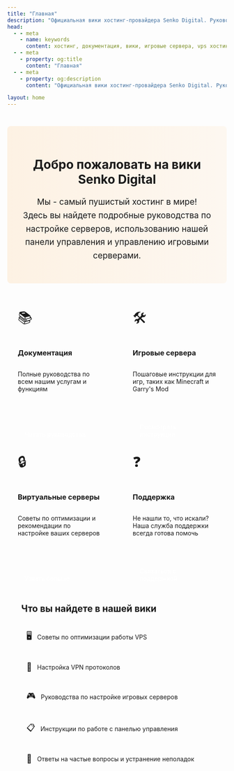 ```yaml
---
title: "Главная"
description: "Официальная вики хостинг-провайдера Senko Digital. Руководства по настройке серверов, использованию панели управления и управлению игровыми серверами."
head:
  - - meta
    - name: keywords
      content: хостинг, документация, вики, игровые сервера, vps хостинг, панель управления, senko digital, minecraft, garry's mod
  - - meta
    - property: og:title 
      content: "Главная"
  - - meta
    - property: og:description
      content: "Официальная вики хостинг-провайдера Senko Digital. Руководства по настройке серверов, использованию панели управления и управлению игровыми серверами."

layout: home
---
```


<div class="welcome-section">
  <div class="welcome-container">
    <h1>Добро пожаловать на вики Senko Digital</h1>
    <p class="intro-text">
      Мы - самый пушистый хостинг в мире!<br>Здесь вы найдете подробные руководства по настройке серверов, использованию нашей панели управления и управлению игровыми серверами.
    </p>
  </div>
</div>

<div class="grid-container">
  <div class="feature-card">
    <div class="card-icon">📚</div>
    <h3>Документация</h3>
    <p>Полные руководства по всем нашим услугам и функциям</p>
    <a href="/ru/faq" class="card-link">Читать руководства</a>
  </div>
  
  <div class="feature-card">
    <div class="card-icon">🛠️</div>
    <h3>Игровые сервера</h3>
    <p>Пошаговые инструкции для игр, таких как Minecraft и Garry's Mod</p>
    <a href="/ru/games/minecraft/server-properties" class="card-link">Посмотреть инструкции</a>
  </div>
  
  <div class="feature-card">
    <div class="card-icon">🔒</div>
    <h3>Виртуальные серверы</h3>
    <p>Советы по оптимизации и рекомендации по настройке ваших серверов</p>
    <a href="/ru/vps/getting-started" class="card-link">Узнать больше</a>
  </div>
  
  <div class="feature-card">
    <div class="card-icon">❓</div>
    <h3>Поддержка</h3>
    <p>Не нашли то, что искали? Наша служба поддержки всегда готова помочь</p>
    <a href="https://senko.digital/contacts" class="card-link">Связаться с поддержкой</a>
  </div>
</div>

<div class="wiki-contents">
  <h2 class="content-heading">Что вы найдете в нашей вики</h2>
  <div class="content-list">
    <div class="content-item">
      <span class="content-icon">🖥️</span>
      <span>Советы по оптимизации работы VPS</span>
    </div>
    <div class="content-item">
      <span class="content-icon">🔐</span>
      <span>Настройка VPN протоколов</span>
    </div>
    <div class="content-item">
      <span class="content-icon">🎮</span>
      <span>Руководства по настройке игровых серверов</span>
    </div>
    <div class="content-item">
      <span class="content-icon">📋</span>
      <span>Инструкции по работе с панелью управления</span>
    </div>
    <div class="content-item">
      <span class="content-icon">🤔</span>
      <span>Ответы на частые вопросы и устранение неполадок</span>
    </div>
  </div>
</div>

<style>
.welcome-section {
  padding: 2rem 1rem;
  text-align: center;
  background: linear-gradient(to right, rgba(255, 140, 0, 0.1), rgba(255, 140, 0, 0.05));
  border-radius: 8px;
  margin-bottom: 2rem;
  margin-top: 3em;
}

.welcome-container {
  max-width: 800px;
  margin: 0 auto;
}

.emoji {
  font-size: 1.5em;
  vertical-align: middle;
  margin-right: 0.5rem;
}

.intro-text {
  font-size: 1.2rem;
  line-height: 1.6;
  margin: 1rem 0;
}

.grid-container {
  display: grid;
  grid-template-columns: repeat(auto-fit, minmax(240px, 1fr));
  gap: 1.5rem;
  margin: 2rem 0;
}

.feature-card {
  background: var(--vp-c-bg-soft);
  border-radius: 8px;
  padding: 1.5rem;
  transition: transform 0.3s, box-shadow 0.3s;
  border: 1px solid var(--vp-c-divider);
  display: flex;
  flex-direction: column;
  height: 100%;
}

.feature-card:hover {
  transform: translateY(-5px);
  box-shadow: 0 5px 15px rgba(0, 0, 0, 0.1);
}

.card-icon {
  font-size: 2rem;
  margin-bottom: 1rem;
}

.card-link {
  display: inline-block;
  margin-top: auto;
  padding-top: 1rem;
  padding: 0.5rem 1rem;
  color: white;
  background-color: var(--vp-c-brand);
  border-radius: 4px;
  font-weight: 500;
  text-decoration: none;
  transition: background-color 0.2s;
}

.card-link:hover {
  background-color: var(--vp-c-brand-dark, #0366d6);
  text-decoration: none;
}

.wiki-contents {
  background: var(--vp-c-bg-soft);
  border-radius: 8px;
  padding: 2rem;
  margin: 2rem 0;
  border: 1px solid var(--vp-c-divider);
  position: relative;
}

.wiki-contents::before {
  display: none !important;
}

hr + .wiki-contents,
.vp-doc hr + .wiki-contents {
  border-top: none;
  margin-top: 2rem;
}

.vp-doc h2 {
  margin-top: 0;
  border-top: none;
}

.content-heading {
  padding-top: 0 !important;
  margin-top: 0 !important;
  border-top: none !important;
}

.wiki-contents h2 {
  padding-top: 0;
  margin-top: 0;
  border-top: none;
}

.content-list {
  display: grid;
  grid-template-columns: repeat(auto-fit, minmax(220px, 1fr));
  gap: 1rem;
  margin-top: 1.5rem;
}

.content-item {
  display: flex;
  align-items: center;
  padding: 0.75rem;
  background: var(--vp-c-bg);
  border-radius: 6px;
  transition: background 0.2s;
}

.content-item:hover {
  background: var(--vp-c-bg-mute);
}

.content-icon {
  margin-right: 0.75rem;
  font-size: 1.2rem;
}

@media (max-width: 640px) {
  .grid-container {
    grid-template-columns: 1fr;
  }
  
  .content-list {
    grid-template-columns: 1fr;
  }
  
  .welcome-section {
    padding: 1.5rem 1rem;
    margin-top: 2em;
  }
  
  .welcome-container h1 {
    font-size: 1.8rem;
    line-height: 1.3;
  }
  
  .intro-text {
    font-size: 1rem;
    line-height: 1.5;
  }
}

@media (max-width: 480px) {
  .welcome-container h1 {
    font-size: 1.6rem;
  }
  
  .feature-card {
    padding: 1.25rem;
  }
  
  .card-icon {
    font-size: 1.75rem;
    margin-bottom: 0.75rem;
  }
}
</style>
